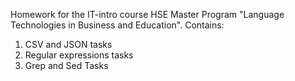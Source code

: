 Homework for the IT-intro course HSE Master Program "Language Technologies in Business and Education". 
Contains:
1) CSV and JSON tasks
2) Regular expressions tasks
3) Grep and Sed Tasks
